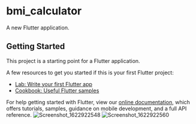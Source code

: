# bmi_calculator

A new Flutter application.

## Getting Started

This project is a starting point for a Flutter application.

A few resources to get you started if this is your first Flutter project:

- [Lab: Write your first Flutter app](https://flutter.dev/docs/get-started/codelab)
- [Cookbook: Useful Flutter samples](https://flutter.dev/docs/cookbook)

For help getting started with Flutter, view our
[online documentation](https://flutter.dev/docs), which offers tutorials,
samples, guidance on mobile development, and a full API reference.
![Screenshot_1622922548](https://user-images.githubusercontent.com/66866829/120919421-21119200-c6d7-11eb-85d7-4206ebb6a28f.png)
![Screenshot_1622922560](https://user-images.githubusercontent.com/66866829/120919425-25d64600-c6d7-11eb-9439-2496d60f6124.png)
